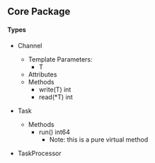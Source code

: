 ## Core Package

#### Types

* Channel
	* Template Parameters:
		* T
	* Attributes
	* Methods
		* write(T) int
		* read(*T) int

* Task
	* Methods
		* run() int64 
			* Note: this is a pure virtual method

* TaskProcessor
